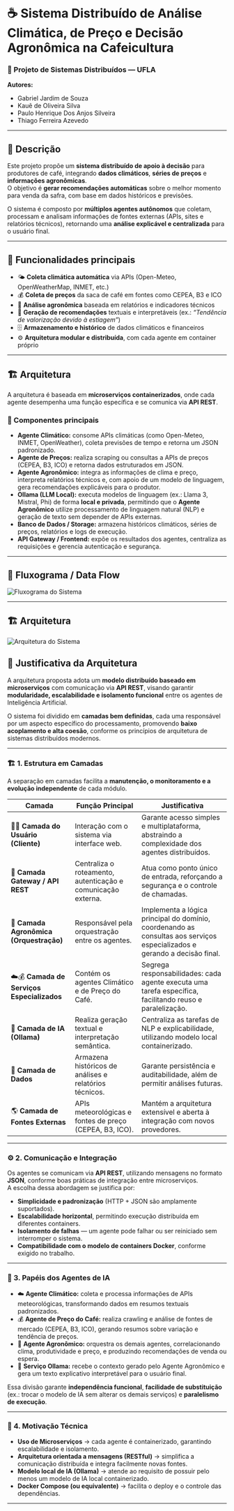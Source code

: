 # ☕ Sistema Distribuído de Análise Climática, de Preço e Decisão Agronômica na Cafeicultura

### 🧠 Projeto de Sistemas Distribuídos — UFLA  
**Autores:**  
- Gabriel Jardim de Souza  
- Kauê de Oliveira Silva  
- Paulo Henrique Dos Anjos Silveira  
- Thiago Ferreira Azevedo  

---

## 📄 Descrição

Este projeto propõe um **sistema distribuído de apoio à decisão** para produtores de café, integrando **dados climáticos**, **séries de preços** e **informações agronômicas**.  
O objetivo é **gerar recomendações automáticas** sobre o melhor momento para venda da safra, com base em dados históricos e previsões.  

O sistema é composto por **múltiplos agentes autônomos** que coletam, processam e analisam informações de fontes externas (APIs, sites e relatórios técnicos), retornando uma **análise explicável e centralizada** para o usuário final.  

---

## 🚀 Funcionalidades principais

- 🌤️ **Coleta climática automática** via APIs (Open-Meteo, OpenWeatherMap, INMET, etc.)  
- 💰 **Coleta de preços** da saca de café em fontes como CEPEA, B3 e ICO  
- 🌱 **Análise agronômica** baseada em relatórios e indicadores técnicos  
- 🧾 **Geração de recomendações** textuais e interpretáveis (ex.: *“Tendência de valorização devido à estiagem”*)  
- 🗄️ **Armazenamento e histórico** de dados climáticos e financeiros  
- ⚙️ **Arquitetura modular e distribuída**, com cada agente em container próprio  

---

## 🏗️ Arquitetura

A arquitetura é baseada em **microserviços containerizados**, onde cada agente desempenha uma função específica e se comunica via **API REST**.  

### 🔹 Componentes principais

- **Agente Climático:** consome APIs climáticas (como Open-Meteo, INMET, OpenWeather), coleta previsões de tempo e retorna um JSON padronizado.  
- **Agente de Preços:** realiza scraping ou consultas a APIs de preços (CEPEA, B3, ICO) e retorna dados estruturados em JSON.  
- **Agente Agronômico:** integra as informações de clima e preço, interpreta relatórios técnicos e, com apoio de um modelo de linguagem, gera recomendações explicáveis para o produtor.  
- **Ollama (LLM Local):** executa modelos de linguagem (ex.: Llama 3, Mistral, Phi) de forma **local e privada**, permitindo que o **Agente Agronômico** utilize processamento de linguagem natural   (NLP) e geração de texto sem depender de APIs externas.  
- **Banco de Dados / Storage:** armazena históricos climáticos, séries de preços, relatórios e logs de execução.  
- **API Gateway / Frontend:** expõe os resultados dos agentes, centraliza as requisições e gerencia autenticação e segurança.  

---
## 🧩 Fluxograma / Data Flow

![Fluxograma do Sistema](DiagramasSD-Fluxograma.drawio.png)

---

## 🏗️ Arquitetura

![Arquitetura do Sistema](DiagramasSD-Arquitetura.drawio.png)

## 🧠 Justificativa da Arquitetura

A arquitetura proposta adota um **modelo distribuído baseado em microserviços** com comunicação via **API REST**, visando garantir **modularidade, escalabilidade e isolamento funcional** entre os agentes de Inteligência Artificial.  

O sistema foi dividido em **camadas bem definidas**, cada uma responsável por um aspecto específico do processamento, promovendo **baixo acoplamento e alta coesão**, conforme os princípios de arquitetura de sistemas distribuídos modernos.  

---

### 🏗️ 1. Estrutura em Camadas

A separação em camadas facilita a **manutenção, o monitoramento e a evolução independente** de cada módulo.  

| Camada | Função Principal | Justificativa |
|--------|-----------------|---------------|
| 👨‍🌾 **Camada do Usuário (Cliente)** | Interação com o sistema via interface web. | Garante acesso simples e multiplataforma, abstraindo a complexidade dos agentes distribuídos. |
| 🚪 **Camada Gateway / API REST** | Centraliza o roteamento, autenticação e comunicação externa. | Atua como ponto único de entrada, reforçando a segurança e o controle de chamadas. |
| 🌱 **Camada Agronômica (Orquestração)** | Responsável pela orquestração entre os agentes. | Implementa a lógica principal do domínio, coordenando as consultas aos serviços especializados e gerando a decisão final. |
| ☁️💰 **Camada de Serviços Especializados** | Contém os agentes Climático e de Preço do Café. | Segrega responsabilidades: cada agente executa uma tarefa específica, facilitando reuso e paralelização. |
| 🧠 **Camada de IA (Ollama)** | Realiza geração textual e interpretação semântica. | Centraliza as tarefas de NLP e explicabilidade, utilizando modelo local containerizado. |
| 💾 **Camada de Dados** | Armazena históricos de análises e relatórios técnicos. | Garante persistência e auditabilidade, além de permitir análises futuras. |
| 🌎 **Camada de Fontes Externas** | APIs meteorológicas e fontes de preço (CEPEA, B3, ICO). | Mantém a arquitetura extensível e aberta à integração com novos provedores. |

---

### ⚙️ 2. Comunicação e Integração

Os agentes se comunicam via **API REST**, utilizando mensagens no formato **JSON**, conforme boas práticas de integração entre microserviços.  
A escolha dessa abordagem se justifica por:

- **Simplicidade e padronização** (HTTP + JSON são amplamente suportados).  
- **Escalabilidade horizontal**, permitindo execução distribuída em diferentes containers.  
- **Isolamento de falhas** — um agente pode falhar ou ser reiniciado sem interromper o sistema.  
- **Compatibilidade com o modelo de containers Docker**, conforme exigido no trabalho.

---

### 🧠 3. Papéis dos Agentes de IA

- ☁️ **Agente Climático:** coleta e processa informações de APIs meteorológicas, transformando dados em resumos textuais padronizados.  
- 💰 **Agente de Preço do Café:** realiza crawling e análise de fontes de mercado (CEPEA, B3, ICO), gerando resumos sobre variação e tendência de preços.  
- 🌱 **Agente Agronômico:** orquestra os demais agentes, correlacionando clima, produtividade e preço, e produzindo recomendações de venda ou espera.  
- 🧠 **Serviço Ollama:** recebe o contexto gerado pelo Agente Agronômico e gera um texto explicativo interpretável para o usuário final.

Essa divisão garante **independência funcional**, **facilidade de substituição** (ex.: trocar o modelo de IA sem alterar os demais serviços) e **paralelismo de execução**.

---

### 🧱 4. Motivação Técnica

- **Uso de Microserviços** → cada agente é containerizado, garantindo escalabilidade e isolamento.  
- **Arquitetura orientada a mensagens (RESTful)** → simplifica a comunicação distribuída e integra facilmente novas fontes.  
- **Modelo local de IA (Ollama)** → atende ao requisito de possuir pelo menos um modelo de IA local containerizado.  
- **Docker Compose (ou equivalente)** → facilita o deploy e o controle das dependências.  

---

